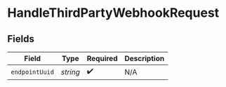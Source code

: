 # HandleThirdPartyWebhookRequest


## Fields

| Field              | Type               | Required           | Description        |
| ------------------ | ------------------ | ------------------ | ------------------ |
| `endpointUuid`     | *string*           | :heavy_check_mark: | N/A                |